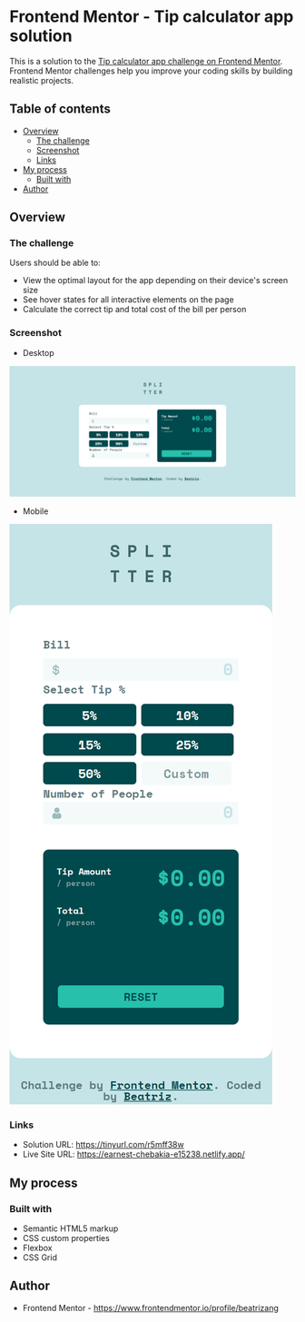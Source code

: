 # Frontend Mentor - Tip calculator app solution

This is a solution to the [Tip calculator app challenge on Frontend Mentor](https://www.frontendmentor.io/challenges/tip-calculator-app-ugJNGbJUX). Frontend Mentor challenges help you improve your coding skills by building realistic projects.

## Table of contents

- [Overview](#overview)
  - [The challenge](#the-challenge)
  - [Screenshot](#screenshot)
  - [Links](#links)
- [My process](#my-process)
  - [Built with](#built-with)
- [Author](#author)


## Overview

### The challenge

Users should be able to:

- View the optimal layout for the app depending on their device's screen size
- See hover states for all interactive elements on the page
- Calculate the correct tip and total cost of the bill per person

### Screenshot

- Desktop

![](./images/screen/1.png)

- Mobile

![](./images/screen/2.png)


### Links

- Solution URL: https://tinyurl.com/r5mff38w
- Live Site URL: https://earnest-chebakia-e15238.netlify.app/

## My process

### Built with

- Semantic HTML5 markup
- CSS custom properties
- Flexbox
- CSS Grid

## Author
 
- Frontend Mentor - https://www.frontendmentor.io/profile/beatrizang


